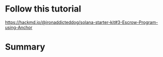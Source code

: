 # Follow this tutorial
https://hackmd.io/@ironaddicteddog/solana-starter-kit#3-Escrow-Program-using-Anchor

# Summary 
